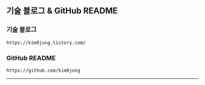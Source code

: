 ## 기술 블로그 & GitHub README

### 기술 블로그
	https://kim0jung.tistory.com/

### GitHub README
	https://github.com/kim0jung
---